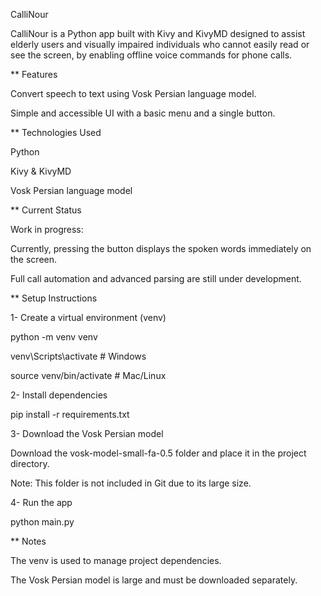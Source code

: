 CalliNour



CalliNour is a Python app built with Kivy and KivyMD designed to assist elderly users and visually 
impaired individuals who cannot easily read or see the screen, by enabling offline voice commands for phone calls.


** Features

Convert speech to text using Vosk Persian language model.

Simple and accessible UI with a basic menu and a single button.


** Technologies Used

Python

Kivy & KivyMD

Vosk Persian language model


** Current Status

Work in progress:

Currently, pressing the button displays the spoken words immediately on the screen. 

Full call automation and advanced parsing are still under development.


** Setup Instructions

1- Create a virtual environment (venv)

python -m venv venv

venv\Scripts\activate      # Windows

source venv/bin/activate   # Mac/Linux


2- Install dependencies

pip install -r requirements.txt


3- Download the Vosk Persian model

Download the vosk-model-small-fa-0.5 folder and place it in the project directory.

Note: This folder is not included in Git due to its large size.


4- Run the app

python main.py


** Notes

The venv is used to manage project dependencies.

The Vosk Persian model is large and must be downloaded separately.
